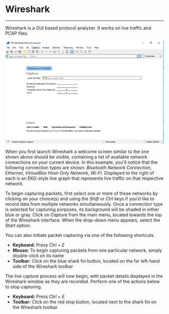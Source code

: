 # **Wireshark**

---

Wireshark is a GUI based protocol analyzer. It works on live traffic and PCAP files.

![](/assets/wireshark-home-59512deb3df78cae8135d3cd.png)

When you first launch Wireshark a welcome screen similar to the one shown above should be visible, containing a list of available network connections on your current device. In this example, you'll notice that the following connection types are shown: _Bluetooth Network Connection_, _Ethernet_, _VirtualBox Host-Only Network_, _Wi-Fi_. Displayed to the right of each is an EKG-style line graph that represents live traffic on that respective network.

To begin capturing packets, first select one or more of these networks by clicking on your choice\(s\) and using the _Shift_ or _Ctrl_ keys if you'd like to record data from multiple networks simultaneously. Once a connection type is selected for capturing purposes, its background will be shaded in either blue or gray. Click on _Capture_ from the main menu, located towards the top of the Wireshark interface. When the drop-down menu appears, select the _Start_ option.

You can also initiate packet capturing via one of the following shortcuts.

* **Keyboard:**
   Press _Ctrl + E_
* **Mouse:**
   To begin capturing packets from one particular network, simply double-click on its name
* **Toolbar:**
   Click on the blue shark fin button, located on the far left-hand side of the Wireshark toolbar

The live capture process will now begin, with packet details displayed in the Wireshark window as they are recorded. Perform one of the actions below to stop capturing.

* **Keyboard:**
   Press _Ctrl + E_
* **Toolbar:**
   Click on the red stop button, located next to the shark fin on the Wireshark toolbar



